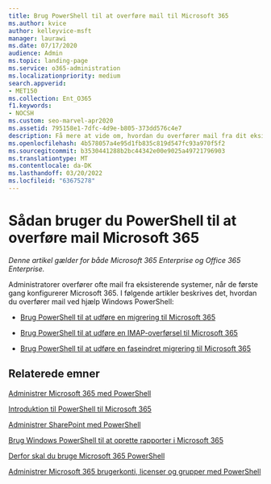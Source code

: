```yaml
---
title: Brug PowerShell til at overføre mail til Microsoft 365
ms.author: kvice
author: kelleyvice-msft
manager: laurawi
ms.date: 07/17/2020
audience: Admin
ms.topic: landing-page
ms.service: o365-administration
ms.localizationpriority: medium
search.appverid:
- MET150
ms.collection: Ent_O365
f1.keywords:
- NOCSH
ms.custom: seo-marvel-apr2020
ms.assetid: 795158e1-7dfc-4d9e-b805-373dd576c4e7
description: Få mere at vide om, hvordan du overfører mail fra dit eksisterende system Microsoft 365 ved hjælp af PowerShell.
ms.openlocfilehash: 4b578057a4e95d1fb835c819d547fc93a970f5f2
ms.sourcegitcommit: b3530441288b2bc44342e00e9025a49721796903
ms.translationtype: MT
ms.contentlocale: da-DK
ms.lasthandoff: 03/20/2022
ms.locfileid: "63675278"
---
```

# <a name="how-to-use-powershell-to-migrate-email-to-microsoft-365"></a>Sådan bruger du PowerShell til at overføre mail Microsoft 365

*Denne artikel gælder for både Microsoft 365 Enterprise og Office 365 Enterprise.*

Administratorer overfører ofte mail fra eksisterende systemer, når de første gang konfigurerer Microsoft 365. I følgende artikler beskrives det, hvordan du overfører mail ved hjælp Windows PowerShell:
  
- [Brug PowerShell til at udføre en migrering til Microsoft 365](use-powershell-to-perform-a-cutover-migration-to-microsoft-365.md)
    
- [Brug PowerShell til at udføre en IMAP-overførsel til Microsoft 365](use-powershell-to-perform-an-imap-migration-to-microsoft-365.md)
    
- [Brug PowerShell til at udføre en faseindret migrering til Microsoft 365](use-powershell-to-perform-a-staged-migration-to-microsoft-365.md)
    
## <a name="related-topics"></a>Relaterede emner

[Administrer Microsoft 365 med PowerShell](manage-microsoft-365-with-microsoft-365-powershell.md)
  
[Introduktion til PowerShell til Microsoft 365](getting-started-with-microsoft-365-powershell.md)
  
[Administrer SharePoint med PowerShell](manage-sharepoint-online-with-microsoft-365-powershell.md)
  
[Brug Windows PowerShell til at oprette rapporter i Microsoft 365](use-windows-powershell-to-create-reports-in-microsoft-365.md)

[Derfor skal du bruge Microsoft 365 PowerShell](why-you-need-to-use-microsoft-365-powershell.md)
  
[Administrer Microsoft 365 brugerkonti, licenser og grupper med PowerShell](manage-user-accounts-and-licenses-with-microsoft-365-powershell.md)
